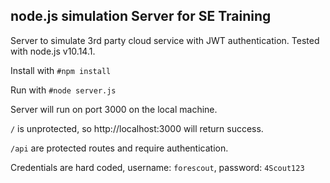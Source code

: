 ## node.js simulation Server for SE Training

Server to simulate 3rd party cloud service with JWT authentication. Tested with node.js v10.14.1.

Install with `#npm install`

Run with 	`#node server.js`

Server will run on port 3000 on the local machine.

`/` is unprotected, so http://localhost:3000 will return success.

`/api` are protected routes and require authentication.

Credentials are hard coded, username: `forescout`, password: `4Scout123`


